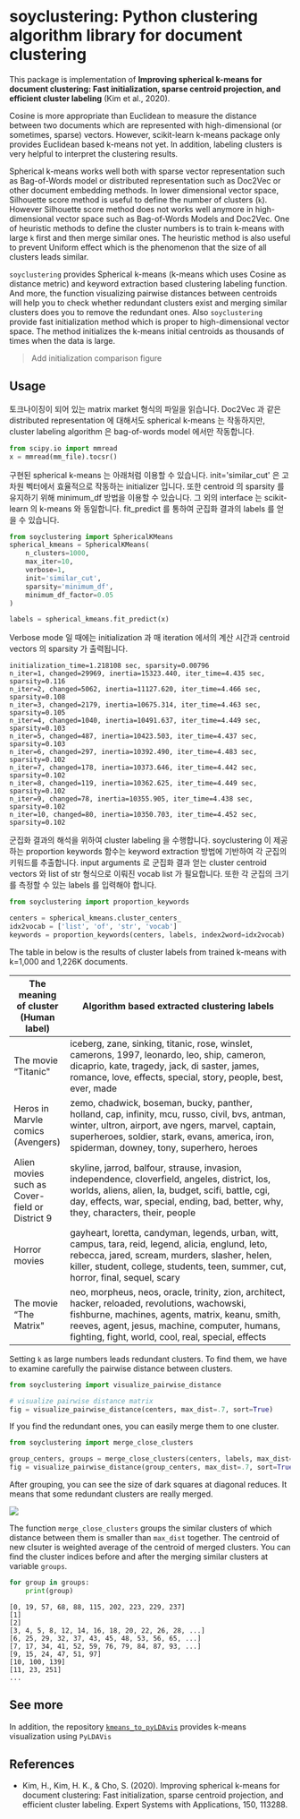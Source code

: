 # soyclustering: Python clustering algorithm library for document clustering

This package is implementation of **Improving spherical k-means for document clustering: Fast initialization, sparse centroid projection, and efficient cluster labeling** (Kim et al., 2020).

Cosine is more appropriate than Euclidean to measure the distance between two documents which are represented with high-dimensional (or sometimes, sparse) vectors.
However, scikit-learn k-means package only provides Euclidean based k-means not yet.
In addition, labeling clusters is very helpful to interpret the clustering results.

Spherical k-means works well both with sparse vector representation such as Bag-of-Words model or distributed representation such as Doc2Vec or other document embedding methods.
In lower dimensional vector space, Silhouette score method is useful to define the number of clusters (`k`).
However Silhouette score method does not works well anymore in high-dimensional vector space such as Bag-of-Words Models and Doc2Vec.
One of heuristic methods to define the cluster numbers is to train k-means with large `k` first and then merge similar ones.
The heuristic method is also useful to prevent Uniform effect which is the phenomenon that the size of all clusters leads similar.

`soyclustering` provides Spherical k-means (k-means which uses Cosine as distance metric) and keyword extraction based clustering labeling function.
And more, the function visualizing pairwise distances between centroids will help you to check whether redundant clusters exist and merging similar clusters does you to remove the redundant ones.
Also `soyclustering` provide fast initialization method which is proper to high-dimensional vector space.
The method initializes the k-means initial centroids as thousands of times when the data is large.

> Add initialization comparison figure


## Usage

토크나이징이 되어 있는 matrix market 형식의 파일을 읽습니다. Doc2Vec 과 같은 distributed representation 에 대해서도 spherical k-means 는 작동하지만, cluster labeling algorithm 은 bag-of-words model 에서만 작동합니다.

```python
from scipy.io import mmread
x = mmread(mm_file).tocsr()
```

구현된 spherical k-means 는 아래처럼 이용할 수 있습니다. init='similar_cut' 은 고차원 벡터에서 효율적으로 작동하는 initializer 입니다. 또한 centroid 의 sparsity 를 유지하기 위해 minimum_df 방법을 이용할 수 있습니다. 그 외의 interface 는 scikit-learn 의 k-means 와 동일합니다. fit_predict 를 통하여 군집화 결과의 labels 를 얻을 수 있습니다.

```python
from soyclustering import SphericalKMeans
spherical_kmeans = SphericalKMeans(
    n_clusters=1000,
    max_iter=10,
    verbose=1,
    init='similar_cut',
    sparsity='minimum_df',
    minimum_df_factor=0.05
)

labels = spherical_kmeans.fit_predict(x)
```

Verbose mode 일 때에는 initialization 과 매 iteration 에서의 계산 시간과 centroid vectors 의 sparsity 가 출력됩니다.

```
initialization_time=1.218108 sec, sparsity=0.00796
n_iter=1, changed=29969, inertia=15323.440, iter_time=4.435 sec, sparsity=0.116
n_iter=2, changed=5062, inertia=11127.620, iter_time=4.466 sec, sparsity=0.108
n_iter=3, changed=2179, inertia=10675.314, iter_time=4.463 sec, sparsity=0.105
n_iter=4, changed=1040, inertia=10491.637, iter_time=4.449 sec, sparsity=0.103
n_iter=5, changed=487, inertia=10423.503, iter_time=4.437 sec, sparsity=0.103
n_iter=6, changed=297, inertia=10392.490, iter_time=4.483 sec, sparsity=0.102
n_iter=7, changed=178, inertia=10373.646, iter_time=4.442 sec, sparsity=0.102
n_iter=8, changed=119, inertia=10362.625, iter_time=4.449 sec, sparsity=0.102
n_iter=9, changed=78, inertia=10355.905, iter_time=4.438 sec, sparsity=0.102
n_iter=10, changed=80, inertia=10350.703, iter_time=4.452 sec, sparsity=0.102
```

군집화 결과의 해석을 위하여 cluster labeling 을 수행합니다. soyclustering 이 제공하는 proportion keywords 함수는 keyword extraction 방법에 기반하여 각 군집의 키워드를 추출합니다. input arguments 로 군집화 결과 얻는 cluster centroid vectors 와 list of str 형식으로 이뤄진 vocab list 가 필요합니다. 또한 각 군집의 크기를 측정할 수 있는 labels 를 입력해야 합니다.

```python
from soyclustering import proportion_keywords

centers = spherical_kmeans.cluster_centers_
idx2vocab = ['list', 'of', 'str', 'vocab']
keywords = proportion_keywords(centers, labels, index2word=idx2vocab)
```

The table in below is the results of cluster labels from trained k-means with k=1,000 and 1,226K documents.

<table>
  <colgroup>
    <col width="20%" />
    <col width="80%" />
  </colgroup>
  <thead>
    <tr class="query_and_topic">
      <th>The meaning of cluster<br>(Human label)</th>
      <th>Algorithm based extracted clustering labels</th>
    </tr>
  </thead>
  <tbody>
    <tr>
      <td markdown="span"> The movie “Titanic" </td>
      <td markdown="span"> iceberg, zane, sinking, titanic, rose, winslet, camerons, 1997, leonardo, leo, ship, cameron, dicaprio, kate, tragedy, jack, di saster, james, romance, love, effects, special, story, people, best, ever, made </td>
    </tr>
    <tr>
      <td markdown="span"> Heros in Marvle comics (Avengers) </td>
      <td markdown="span"> zemo, chadwick, boseman, bucky, panther, holland, cap, infinity, mcu, russo, civil, bvs, antman, winter, ultron, airport, ave ngers, marvel, captain, superheroes, soldier, stark, evans, america, iron, spiderman, downey, tony, superhero, heroes </td>
    </tr>
    <tr>
      <td markdown="span"> Alien movies such as Cover-field or District 9</td>
      <td markdown="span"> skyline, jarrod, balfour, strause, invasion, independence, cloverfield, angeles, district, los, worlds, aliens, alien, la, budget, scifi, battle, cgi, day, effects, war, special, ending, bad, better, why, they, characters, their, people </td>
    </tr>
    <tr>
      <td markdown="span"> Horror movies </td>
      <td markdown="span"> gayheart, loretta, candyman, legends, urban, witt, campus, tara, reid, legend, alicia, englund, leto, rebecca, jared, scream, murders, slasher, helen, killer, student, college, students, teen, summer, cut, horror, final, sequel, scary </td>
    </tr>
    <tr>
      <td markdown="span"> The movie “The Matrix" </td>
      <td markdown="span"> neo, morpheus, neos, oracle, trinity, zion, architect, hacker, reloaded, revolutions, wachowski, fishburne, machines, agents, matrix, keanu, smith, reeves, agent, jesus, machine, computer, humans, fighting, fight, world, cool, real, special, effects </td>
    </tr>
  </tbody>
</table>

Setting `k` as large numbers leads redundant clusters. To find them, we have to examine carefully the pairwise distance between clusters.

```python
from soyclustering import visualize_pairwise_distance

# visualize pairwise distance matrix
fig = visualize_pairwise_distance(centers, max_dist=.7, sort=True)
```

If you find the redundant ones, you can easily merge them to one cluster.

```python
from soyclustering import merge_close_clusters

group_centers, groups = merge_close_clusters(centers, labels, max_dist=.5)
fig = visualize_pairwise_distance(group_centers, max_dist=.7, sort=True)
```

After grouping, you can see the size of dark squares at diagonal reduces. It means that some redundant clusters are really merged.

![](https://github.com/lovit/clustering4docs/blob/master/assets/merge_similar_clusters.png)

The function `merge_close_clusters` groups the similar clusters of which distance between them is smaller than `max_dist` together.
The centroid of new clsuter is weighted average of the centroid of merged clusters.
You can find the cluster indices before and after the merging similar clusters at variable `groups`.

```python
for group in groups:
    print(group)
```

```
[0, 19, 57, 68, 88, 115, 202, 223, 229, 237]
[1]
[2]
[3, 4, 5, 8, 12, 14, 16, 18, 20, 22, 26, 28, ...]
[6, 25, 29, 32, 37, 43, 45, 48, 53, 56, 65, ...]
[7, 17, 34, 41, 52, 59, 76, 79, 84, 87, 93, ...]
[9, 15, 24, 47, 51, 97]
[10, 100, 139]
[11, 23, 251]
...
```

## See more

In addition, the repository [`kmeans_to_pyLDAvis`](https://github.com/lovit/kmeans_to_pyLDAvis) provides k-means visualization using `PyLDAVis`

## References

- Kim, H., Kim, H. K., & Cho, S. (2020). Improving spherical k-means for document clustering: Fast initialization, sparse centroid projection, and efficient cluster labeling. Expert Systems with Applications, 150, 113288.
